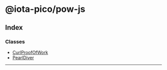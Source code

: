 


#  @iota-pico/pow-js

## Index

### Classes

* [CurlProofOfWork](classes/curlproofofwork.md)
* [PearlDiver](classes/pearldiver.md)



---
